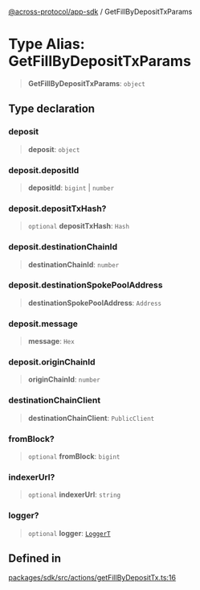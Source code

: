 [@across-protocol/app-sdk](../README.md) / GetFillByDepositTxParams

# Type Alias: GetFillByDepositTxParams

> **GetFillByDepositTxParams**: `object`

## Type declaration

### deposit

> **deposit**: `object`

### deposit.depositId

> **depositId**: `bigint` \| `number`

### deposit.depositTxHash?

> `optional` **depositTxHash**: `Hash`

### deposit.destinationChainId

> **destinationChainId**: `number`

### deposit.destinationSpokePoolAddress

> **destinationSpokePoolAddress**: `Address`

### deposit.message

> **message**: `Hex`

### deposit.originChainId

> **originChainId**: `number`

### destinationChainClient

> **destinationChainClient**: `PublicClient`

### fromBlock?

> `optional` **fromBlock**: `bigint`

### indexerUrl?

> `optional` **indexerUrl**: `string`

### logger?

> `optional` **logger**: [`LoggerT`](LoggerT.md)

## Defined in

[packages/sdk/src/actions/getFillByDepositTx.ts:16](https://github.com/across-protocol/toolkit/blob/d027d7c23e7230b7b5f439570f9efd60c1d715ce/packages/sdk/src/actions/getFillByDepositTx.ts#L16)
